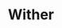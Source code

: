 ---
title: "Wither"
draft: false
category: "High Performance"
weight: 2

product:
  id: "wither"
  name: "Wither"
  price: "16.80"

  customFields:
    - name: "RAM"
      type: "readonly"
      value: "4 GiB"

    - name: "Storage"
      type: "readonly"
      value: "40 GiB"

    - name: "nodemodel"
      type: "readonly"
      value: "m1"

    - name: "database"
      type: "readonly"
      value: 1

    - name: "snapshots"
      type: "readonly"
      value: 10
      
    - name: "allocations"
      type: "readonly"
      value: 10
      
    - name: "servertype"
      options: "vanilla|paper|fabric|spongevanilla|forge"


  selectedPlan: "monthly-plan"

  availablePlans:
    - id: "monthly-plan"
      name: "Monthly Subscription"
      frequency: "monthly"
      interval: 1
      itemPrice: 16.80
---